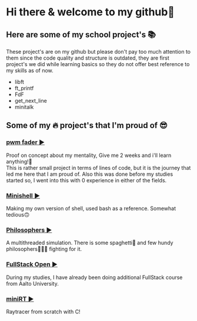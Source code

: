 # Hi there & welcome to my github👋

## Here are some of my school project's 📚
These project's are on my github but please don't pay too much attention to them
since the code quality and structure is outdated, they are first project's we did
while learning basics so they do not offer best reference to my skills as of now.
- libft
- ft_printf
- FdF
- get_next_line
- minitalk

## Some of my 🔥 project's that I'm proud of 😎

### [pwm fader ▶️](https://github.com/joonasmykkanen/pwm_fader)
Proof on concept about my mentality, Give me 2 weeks and i'll learn anything!💯           
This is rather small project in terms of lines of code, but it is the journey that led me here that I am proud of. Also this was done before my studies started so, I went into this with 0 experience in either of the fields.

### [Minishell ▶️](https://github.com/joonasmykkanen/minishell)
Making my own version of shell, used bash as a reference. Somewhat tedious🙃

### [Philosophers ▶️](https://github.com/joonasmykkanen/philosophers)
A multithreaded simulation. There is some spaghetti🍝 and few hundy philosophers🧙🏼‍♂️ fighting for it.

### [FullStack Open ▶️](https://github.com/joonasmykkanen/fullstack)
During my studies, I have already been doing additional FullStack course from Aalto University.

### [miniRT ▶️](https://github.com/joonasmykkanen/minirt)
Raytracer from scratch with C!
